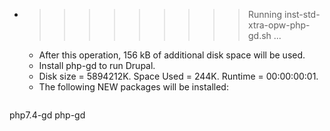 * >>>>>>>>> Running inst-std-xtra-opw-php-gd.sh ...
  * After this operation, 156 kB of additional disk space will be used.
  * Install php-gd to run Drupal.
  * Disk size = 5894212K. Space Used = 244K. Runtime = 00:00:00:01.
  * The following NEW packages will be installed:
  ```bash
php7.4-gd php-gd
  ```

